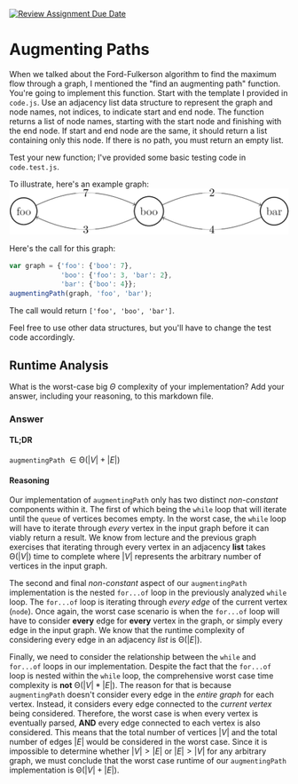 [![Review Assignment Due Date](https://classroom.github.com/assets/deadline-readme-button-24ddc0f5d75046c5622901739e7c5dd533143b0c8e959d652212380cedb1ea36.svg)](https://classroom.github.com/a/NehM89hy)
# Augmenting Paths

When we talked about the Ford-Fulkerson algorithm to find the maximum flow
through a graph, I mentioned the "find an augmenting path" function. You're
going to implement this function. Start with the template I provided in
`code.js`. Use an adjacency list data structure to represent the graph and node
names, not indices, to indicate start and end node. The function returns a list
of node names, starting with the start node and finishing with the end node. If
start and end node are the same, it should return a list containing only this
node. If there is no path, you must return an empty list.

Test your new function; I've provided some basic testing code in `code.test.js`.

To illustrate, here's an example graph:
![example graph](graph.png)

Here's the call for this graph:

```javascript
var graph = {'foo': {'boo': 7},
             'boo': {'foo': 3, 'bar': 2},
             'bar': {'boo': 4}};
augmentingPath(graph, 'foo', 'bar');
```

The call would return `['foo', 'boo', 'bar']`.

Feel free to use other data structures, but you'll have to change the test code
accordingly.

## Runtime Analysis

What is the worst-case big $\Theta$ complexity of your implementation? Add your answer, including your reasoning, to this markdown file.

### Answer

#### TL;DR 

`augmentingPath` $\in \mathrm{\Theta}(|V| + |E|)$

#### Reasoning

Our implementation of `augmentingPath` only has two distinct *non-constant* components within it. The first of which being the `while` loop that will iterate until the `queue` of vertices becomes empty. In the worst case, the `while` loop will have to iterate through *every* vertex in the input graph before it can viably return a result. We know from lecture and the previous graph exercises that iterating through every vertex in an adjacency **list** takes $\mathrm{\Theta}(|V|)$ time to complete where $|V|$ represents the arbitrary number of vertices in the input graph.

The second and final *non-constant* aspect of our `augmentingPath` implementation is the nested `for...of` loop in the previously analyzed `while` loop. The `for...of` loop is iterating through *every edge* of the current vertex (`node`). Once again, the worst case scenario is when the `for...of` loop will have to consider **every** edge for **every** vertex in the graph, or simply every edge in the input graph. We know that the runtime complexity of considering every edge in an adjacency *list* is $\mathrm{\Theta}(|E|)$.

Finally, we need to consider the relationship between the `while` and `for...of` loops in our implementation. Despite the fact that the `for...of` loop is nested within the `while` loop, the comprehensive worst case time complexity is **not** $\mathrm{\Theta}(|V| * |E|)$. The reason for that is because `augmentingPath` doesn't consider every edge in the *entire graph* for each vertex. Instead, it considers every edge connected to the *current vertex* being considered. Therefore, the worst case is when every vertex is eventually parsed, **AND** every edge connected to each vertex is also considered. This means that the total number of vertices $|V|$ and the total number of edges $|E|$ would be considered in the worst case. Since it is impossible to determine whether $|V| > |E|$ or $|E| > |V|$ for any arbitrary graph, we must conclude that the worst case runtime of our `augmentingPath` implementation is $\mathrm{\Theta}(|V| + |E|)$.
